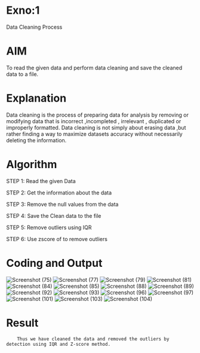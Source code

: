 # Exno:1
Data Cleaning Process

# AIM
To read the given data and perform data cleaning and save the cleaned data to a file.

# Explanation
Data cleaning is the process of preparing data for analysis by removing or modifying data that is incorrect ,incompleted , irrelevant , duplicated or improperly formatted. Data cleaning is not simply about erasing data ,but rather finding a way to maximize datasets accuracy without necessarily deleting the information.

# Algorithm
STEP 1: Read the given Data

STEP 2: Get the information about the data

STEP 3: Remove the null values from the data

STEP 4: Save the Clean data to the file

STEP 5: Remove outliers using IQR

STEP 6: Use zscore of to remove outliers

# Coding and Output
![Screenshot (75)](https://github.com/user-attachments/assets/724212e5-4eba-4323-a819-3d61664bb872)
![Screenshot (77)](https://github.com/user-attachments/assets/bdd37400-9222-48e5-a8c0-258fcff4c1b4)
![Screenshot (79)](https://github.com/user-attachments/assets/ef8157ba-ce71-41c1-8240-3b8b91a39509)
![Screenshot (81)](https://github.com/user-attachments/assets/558d0f7d-7822-49dc-8d2f-a0f4a982800e)
![Screenshot (84)](https://github.com/user-attachments/assets/987c3f21-e245-4e0b-bb64-4b5c70c484d6)
![Screenshot (85)](https://github.com/user-attachments/assets/472a77db-b82c-45f4-8b7b-a31e053142e7)
![Screenshot (88)](https://github.com/user-attachments/assets/c0e05c82-f237-41ac-8ede-bb94dde2b07a)
![Screenshot (89)](https://github.com/user-attachments/assets/c8e1a204-4d42-4a0c-928f-6426f1463af9)
![Screenshot (92)](https://github.com/user-attachments/assets/8db608bf-dd23-4099-9872-003d50acc637)
![Screenshot (93)](https://github.com/user-attachments/assets/5516bfe3-80e0-4148-8051-2e0ba8411cc2)
![Screenshot (96)](https://github.com/user-attachments/assets/9f95caa9-4f66-4f36-8dd9-92eb7a989d9e)
![Screenshot (97)](https://github.com/user-attachments/assets/f9c787a3-fbe3-4466-88e5-ee80e0b83deb)
![Screenshot (101)](https://github.com/user-attachments/assets/f65b8d1b-21a0-4e69-895a-fd8a6d9a71a7)
![Screenshot (103)](https://github.com/user-attachments/assets/f399d357-ec9e-415d-9ea5-b7b6cbb5067f)
![Screenshot (104)](https://github.com/user-attachments/assets/1f46a775-88b4-4a76-a057-f524a2628da6)

# Result
        Thus we have cleaned the data and removed the outliers by detection using IQR and Z-score method.
